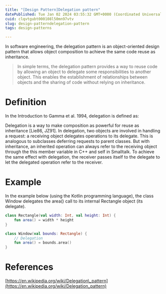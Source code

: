 ```yaml
---
title: "[Design Pattern]Delegation pattern"
datePublished: Tue Jan 02 2024 03:55:32 GMT+0000 (Coordinated Universal Time)
cuid: clqvtgubt000108l50mn97vtv
slug: design-patterndelegation-pattern
tags: design-patterns

---
```


In software engineering, the delegation pattern is an object-oriented design pattern that allows object composition to achieve the same code reuse as inheritance.

> In simple terms, the delegation pattern provides a way to reuse code by allowing an object to delegate some responsibilities to another object. This enables the establishment of relationships between objects and the sharing of code without relying on inheritance.

# Definition

In the Introduction to Gamma et al. 1994, delegation is defined as:

Delegation is a way to make composition as powerful for reuse as inheritance \[Lie86, JZ91\]. In delegation, two objects are involved in handling a request: a receiving object delegates operations to its delegate. This is analogous to subclasses deferring requests to parent classes. But with inheritance, an inherited operation can always refer to the receiving object through the this member variable in C++ and self in Smalltalk. To achieve the same effect with delegation, the receiver passes itself to the delegate to let the delegated operation refer to the receiver.

# Example

In the example below (using the Kotlin programming language), the class Window delegates the area() call to its internal Rectangle object (its delegate).

```kotlin
class Rectangle(val width: Int, val height: Int) {
    fun area() = width * height
}

class Window(val bounds: Rectangle) {
    // Delegation
    fun area() = bounds.area()
}
```

# References

[https://en.wikipedia.org/wiki/Delegation\_pattern](https://en.wikipedia.org/wiki/Delegation_pattern)